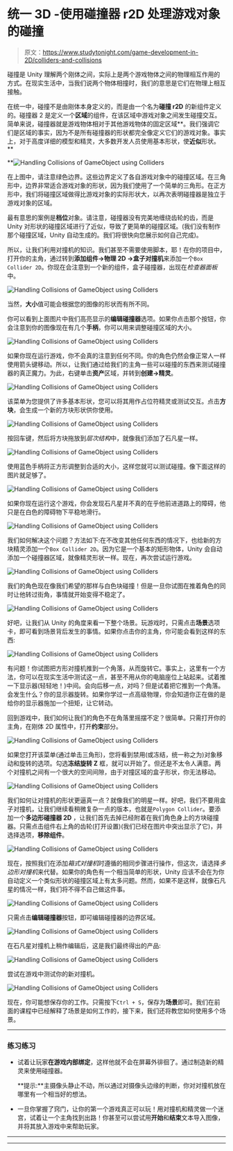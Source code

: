 # 统一 3D -使用碰撞器 r2D 处理游戏对象的碰撞

> 原文：<https://www.studytonight.com/game-development-in-2D/colliders-and-collisions>

碰撞是 Unity 理解两个刚体之间，实际上是两个游戏物体之间的物理相互作用的方式。在现实生活中，当我们说两个物体相撞时，我们的意思是它们在物理上相互接触。

在统一中，碰撞不是由刚体本身定义的，而是由一个名为**碰撞 r2D** 的新组件定义的。碰撞器 2 是定义一个**区域**的组件，在该区域中游戏对象之间发生碰撞交互。简单来说，碰撞器就是游戏物体相对于其他游戏物体的固定区域**。我们强调它们是区域的事实，因为不是所有碰撞器的形状都完全像定义它们的游戏对象。事实上，对于高度详细的模型和精灵，大多数开发人员使用基本形状，使**近似**形状。**

 **![Handling Collisions of GameObject using Colliders](../Images/6efa545a6725fb3167d7c41bec706a14.png)

在上图中，请注意绿色边界。这些边界定义了各自游戏对象中的碰撞区域。在三角形中，边界非常适合游戏对象的形状，因为我们使用了一个简单的三角形。在正方形中，我们将碰撞区域做得比游戏对象的实际形状大，以再次表明碰撞器是独立于游戏对象的区域。

最有意思的案例是**档位**对象。请注意，碰撞器没有完美地缠绕齿轮的齿，而是 Unity 对形状的碰撞区域进行了近似，导致了更简单的碰撞区域。(我们没有制作那个碰撞区域，Unity 自动生成的。我们将很快向您展示如何自己完成)。

所以，让我们利用对撞机的知识。我们甚至不需要使用脚本，耶！在你的项目中，打开你的主角，通过转到**添加组件→物理 2D →盒子对撞机**来添加一个`Box Collider 2D`。你现在会注意到一个新的组件，盒子碰撞器，出现在*检查器面板*中。

![Handling Collisions of GameObject using Colliders](../Images/96472d5a34d8f9a823d644ac2e3b8560.png)

当然，**大小**值可能会根据您的图像的形状而有所不同。

你可以看到上面图片中我们高亮显示的**编辑碰撞器**选项。如果你点击那个按钮，你会注意到你的图像现在有几个**手柄**，你可以用来调整碰撞区域的大小。

![Handling Collisions of GameObject using Colliders](../Images/aaf5a34ce429d3606386c2e8d69919b6.png)

如果你现在运行游戏，你不会真的注意到任何不同。你的角色仍然会像正常人一样使用箭头键移动。所以，让我们通过给我们的主角一些可以碰撞的东西来测试碰撞器的真正魔力。为此，右键单击**资产**区域，并转到**创建→精灵**。

![Handling Collisions of GameObject using Colliders](../Images/89d711b08d5080980f5e059a26734686.png)

该菜单为您提供了许多基本形状，您可以将其用作占位符精灵或测试交互。点击**方块**，会生成一个新的方块形状供你使用。

![Handling Collisions of GameObject using Colliders](../Images/b4819a2b32718f076ec9324370074a0d.png)

按回车键，然后将方块拖放到*层次结构*中，就像我们添加了石凡星一样。

![Handling Collisions of GameObject using Colliders](../Images/f6a52dad117b17f5bb2ccdeaba29e119.png)

使用蓝色手柄将正方形调整到合适的大小，这样您就可以测试碰撞。像下面这样的图片就足够了。

![Handling Collisions of GameObject using Colliders](../Images/214fb5eeed52c02d6a7cfc46ab45f5a9.png)

如果你现在运行这个游戏，你会发现石凡星并不真的在乎他前进道路上的障碍，他只是在白色的障碍物下平稳地滑行。

![Handling Collisions of GameObject using Colliders](../Images/bc49b314e7c3354e4e73aacce1f74382.png)

我们如何解决这个问题？方法如下:在不改变其他任何东西的情况下，也给新的方块精灵添加一个`Box Collider 2D`。因为它是一个基本的矩形物体，Unity 会自动添加一个碰撞器区域，就像精灵形状一样。现在，再次尝试运行游戏。

![Handling Collisions of GameObject using Colliders](../Images/3fed1b1d1a516c49697232ff52e5d5d8.png)

我们的角色现在像我们希望的那样与白色块碰撞！但是一旦你试图在推着角色的同时让他转过街角，事情就开始变得不稳定了。

![Handling Collisions of GameObject using Colliders](../Images/5676cf75d8e000cc1b354c4aa8bc29af.png)

好吧，让我们从 Unity 的角度来看一下整个场景。玩游戏时，只需点击**场景**选项卡，即可看到场景背后发生的事情。如果你点击你的主角，你可能会看到这样的东西:

![Handling Collisions of GameObject using Colliders](../Images/a8f86827f6562dc240851abccca0cbe4.png)

有问题！你试图把方形对撞机推到一个角落，从而旋转它。事实上，这里有一个方法，你可以在现实生活中测试这一点，甚至不用从你的电脑座位上站起来。试着推一下显示器(轻轻地！)中间。会向后移一点，对吗？但是试着把它推到一个角落。会发生什么？你的显示器旋转。如果你学过一点高级物理，你会知道你正在做的是给你的显示器施加一个扭矩，让它转动。

回到游戏中，我们如何让我们的角色不在角落里摇摆不定？很简单。只需打开你的主角，在刚体 2D 属性中，打开**约束**部分。

![Handling Collisions of GameObject using Colliders](../Images/71f79cc55d428e39bb2edf16f7855445.png)

如果您打开该菜单(通过单击三角形)，您将看到禁用(或冻结，统一称之为)对象移动和旋转的选项。勾选**冻结旋转 Z** 框，就可以开始了。但还是不太令人满意。两个对撞机之间有一个很大的空间间隙，由于对撞区域的盒子形状，你无法移动。

![Handling Collisions of GameObject using Colliders](../Images/3c91988e744558465cb5adec1ce6b559.png)

我们如何让对撞机的形状更逼真一点？就像我们的明星一样。好吧，我们不要用盒子对撞机，让我们继续看稍微复杂一点的版本，也就是`Polygon Collider`。要添加一个**多边形碰撞器 2D** ，让我们首先去掉已经附着在我们角色身上的方块碰撞器。只需点击组件右上角的齿轮(打开设置)(我们已经在图片中突出显示了它)，并选择选项，**移除组件**。

![Handling Collisions of GameObject using Colliders](../Images/10da9c832e8fab1dc367993387954ec6.png)

现在，按照我们在添加*箱式对撞机*时遵循的相同步骤进行操作，但这次，请选择*多边形对撞机*来代替。如果你的角色有一个相当简单的形状，Unity 应该不会在为你自动定义一个类似形状的碰撞区域上有太多问题。然而，如果不是这样，就像石凡星的情况一样，我们将不得不自己做这件事。

![Handling Collisions of GameObject using Colliders](../Images/e5d992e4249868d8793995e7900c16b4.png)

只需点击**编辑碰撞器**按钮，即可编辑碰撞器的边界区域。

![Handling Collisions of GameObject using Colliders](../Images/c91eeb54aefb14a128f11831cefda81f.png)

在石凡星对撞机上稍作编辑后，这是我们最终得出的产品:

![Handling Collisions of GameObject using Colliders](../Images/d0cdf19bd4936b47c8ed92a8929b9db6.png)

尝试在游戏中测试你的新对撞机。

![Handling Collisions of GameObject using Colliders](../Images/9202777d999286daa149ed777c885845.png)

现在，你可能想保存你的工作。只需按下`Ctrl + S`，保存为**场景**即可。我们在前面的课程中已经解释了场景是如何工作的，接下来，我们还将教您如何使用多个场景。

* * *

### 练习练习

*   试着让玩家**在游戏内部绑定**，这样他就不会在屏幕外徘徊了。通过制造新的精灵来使用碰撞器。

    **提示:**主摄像头静止不动，所以通过对摄像头边缘的判断，你对对撞机放在哪里有一个相当好的想法。

*   一旦你掌握了窍门，让你的第一个游戏真正可以玩！用对撞机和精灵做一个迷宫，试着让一个主角找到出路！你甚至可以尝试用**开始**和**结束**文本导入图像，并将其放入游戏中来帮助玩家。

* * *

* * ***